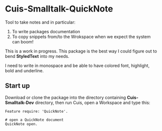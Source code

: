 # Cuis-Smalltalk-QuickNote
Tool to take notes and in particular:
1. To write packages documentation
2. To copy snippets from/to the Wrokspace when we expect the system can boom!

This is a work in progress. This package is the best way I could figure
out to bend **StyledText** into my needs.

I need to write in monospace and be able to have colored font, 
highlight, bold and underline. 

## Start up 

Download or clone the package into the directory containing **Cuis-Smalltalk-Dev** directory, then 
run Cuis, open a Workspace and type this: 

```
Feature require: 'QuickNote'. 

# open a QuickNote document
QuickNote open. 
```
